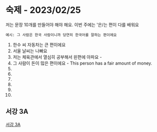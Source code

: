 # 숙제 - 2023/02/25

저는 문장 10개를 만들어야 해야 해요. 이번 주에는 '은/는 편이 다를 배워요

`예시: 그 사람은 한국 사람이니까 당연히 한국어를 잘하는 편이에요`

1. 한수 씨 자동차는 큰 편이에요
1. 서울 날씨는 나빠요
1. 저는 체육관에서 열심히 공부해서 왼편에 아파요 - 
1. 그 사람이 돈이 많은 편이에요 - This person has a fair amount of money. 
1. 
1. 
1. 
1. 
1. 
1. 

## 서강 3A

[서강 3A](README.md)